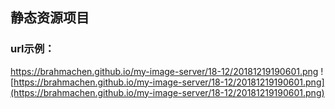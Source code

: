 <!--
 * @Description: 
 * @Author: mingcheng.chen
 * @Date: 2023-02-16 11:16:05
 * @LastEditors: mingcheng.chen
 * @LastEditTime: 2023-02-16 11:19:12
-->

## 静态资源项目
### url示例：
https://brahmachen.github.io/my-image-server/18-12/20181219190601.png
![https://brahmachen.github.io/my-image-server/18-12/20181219190601.png](https://brahmachen.github.io/my-image-server/18-12/20181219190601.png)

